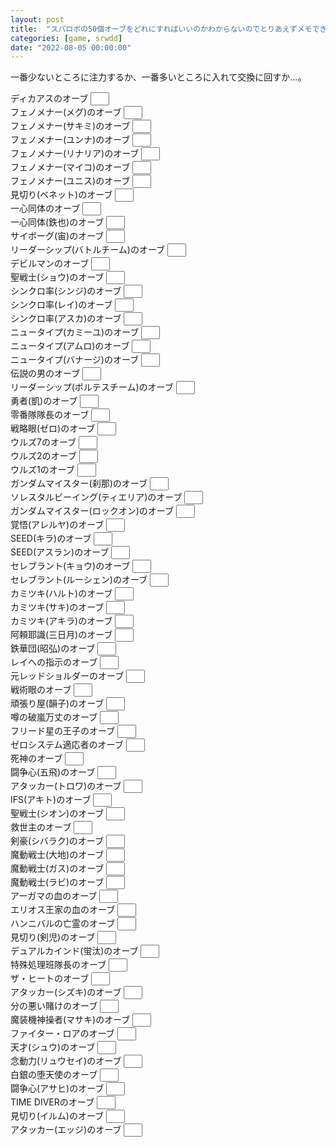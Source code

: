 ```yaml
---
layout: post
title:  "スパロボの50個オーブをどれにすればいいのかわからないのでとりあえずメモできるようにした"
categories: [game, srwdd]
date: "2022-08-05 00:00:00"
---
```


一番少ないところに注力するか、一番多いところに入れて交換に回すか...。

<label for="ディカアスのオーブ">ディカアスのオーブ <input style="padding-left: 16px; width: 30px;" type="number" inputmode="numeric" pattern="^[0-9]+$" id="ディカアスのオーブ"><br>
<label for="フェノメナー(メグ)のオーブ">フェノメナー(メグ)のオーブ <input style="padding-left: 16px; width: 30px;" type="number" inputmode="numeric" pattern="^[0-9]+$" id="フェノメナー(メグ)のオーブ"><br>
<label for="フェノメナー(サキミ)のオーブ">フェノメナー(サキミ)のオーブ <input style="padding-left: 16px; width: 30px;" type="number" inputmode="numeric" pattern="^[0-9]+$" id="フェノメナー(サキミ)のオーブ"><br>
<label for="フェノメナー(ユンナ)のオーブ">フェノメナー(ユンナ)のオーブ <input style="padding-left: 16px; width: 30px;" type="number" inputmode="numeric" pattern="^[0-9]+$" id="フェノメナー(ユンナ)のオーブ"><br>
<label for="フェノメナー(リナリア)のオーブ">フェノメナー(リナリア)のオーブ <input style="padding-left: 16px; width: 30px;" type="number" inputmode="numeric" pattern="^[0-9]+$" id="フェノメナー(リナリア)のオーブ"><br>
<label for="フェノメナー(マイコ)のオーブ">フェノメナー(マイコ)のオーブ <input style="padding-left: 16px; width: 30px;" type="number" inputmode="numeric" pattern="^[0-9]+$" id="フェノメナー(マイコ)のオーブ"><br>
<label for="フェノメナー(ユニス)のオーブ">フェノメナー(ユニス)のオーブ <input style="padding-left: 16px; width: 30px;" type="number" inputmode="numeric" pattern="^[0-9]+$" id="フェノメナー(ユニス)のオーブ"><br>
<label for="見切り(ベネット)のオーブ">見切り(ベネット)のオーブ <input style="padding-left: 16px; width: 30px;" type="number" inputmode="numeric" pattern="^[0-9]+$" id="見切り(ベネット)のオーブ"><br>
<label for="一心同体のオーブ">一心同体のオーブ <input style="padding-left: 16px; width: 30px;" type="number" inputmode="numeric" pattern="^[0-9]+$" id="一心同体のオーブ"><br>
<label for="一心同体(鉄也)のオーブ">一心同体(鉄也)のオーブ <input style="padding-left: 16px; width: 30px;" type="number" inputmode="numeric" pattern="^[0-9]+$" id="一心同体(鉄也)のオーブ"><br>
<label for="サイボーグ(宙)のオーブ">サイボーグ(宙)のオーブ <input style="padding-left: 16px; width: 30px;" type="number" inputmode="numeric" pattern="^[0-9]+$" id="サイボーグ(宙)のオーブ"><br>
<label for="リーダーシップ(バトルチーム)のオーブ">リーダーシップ(バトルチーム)のオーブ <input style="padding-left: 16px; width: 30px;" type="number" inputmode="numeric" pattern="^[0-9]+$" id="リーダーシップ(バトルチーム)のオーブ"><br>
<label for="デビルマンのオーブ">デビルマンのオーブ <input style="padding-left: 16px; width: 30px;" type="number" inputmode="numeric" pattern="^[0-9]+$" id="デビルマンのオーブ"><br>
<label for="聖戦士(ショウ)のオーブ">聖戦士(ショウ)のオーブ <input style="padding-left: 16px; width: 30px;" type="number" inputmode="numeric" pattern="^[0-9]+$" id="聖戦士(ショウ)のオーブ"><br>
<label for="シンクロ率(シンジ)のオーブ">シンクロ率(シンジ)のオーブ <input style="padding-left: 16px; width: 30px;" type="number" inputmode="numeric" pattern="^[0-9]+$" id="シンクロ率(シンジ)のオーブ"><br>
<label for="シンクロ率(レイ)のオーブ">シンクロ率(レイ)のオーブ <input style="padding-left: 16px; width: 30px;" type="number" inputmode="numeric" pattern="^[0-9]+$" id="シンクロ率(レイ)のオーブ"><br>
<label for="シンクロ率(アスカ)のオーブ">シンクロ率(アスカ)のオーブ <input style="padding-left: 16px; width: 30px;" type="number" inputmode="numeric" pattern="^[0-9]+$" id="シンクロ率(アスカ)のオーブ"><br>
<label for="ニュータイプ(カミーユ)のオーブ">ニュータイプ(カミーユ)のオーブ <input style="padding-left: 16px; width: 30px;" type="number" inputmode="numeric" pattern="^[0-9]+$" id="ニュータイプ(カミーユ)のオーブ"><br>
<label for="ニュータイプ(アムロ)のオーブ">ニュータイプ(アムロ)のオーブ <input style="padding-left: 16px; width: 30px;" type="number" inputmode="numeric" pattern="^[0-9]+$" id="ニュータイプ(アムロ)のオーブ"><br>
<label for="ニュータイプ(バナージ)のオーブ">ニュータイプ(バナージ)のオーブ <input style="padding-left: 16px; width: 30px;" type="number" inputmode="numeric" pattern="^[0-9]+$" id="ニュータイプ(バナージ)のオーブ"><br>
<label for="伝説の男のオーブ">伝説の男のオーブ <input style="padding-left: 16px; width: 30px;" type="number" inputmode="numeric" pattern="^[0-9]+$" id="伝説の男のオーブ"><br>
<label for="リーダーシップ(ボルテスチーム)のオーブ">リーダーシップ(ボルテスチーム)のオーブ <input style="padding-left: 16px; width: 30px;" type="number" inputmode="numeric" pattern="^[0-9]+$" id="リーダーシップ(ボルテスチーム)のオーブ"><br>
<label for="勇者(凱)のオーブ">勇者(凱)のオーブ <input style="padding-left: 16px; width: 30px;" type="number" inputmode="numeric" pattern="^[0-9]+$" id="勇者(凱)のオーブ"><br>
<label for="零番隊隊長のオーブ">零番隊隊長のオーブ <input style="padding-left: 16px; width: 30px;" type="number" inputmode="numeric" pattern="^[0-9]+$" id="零番隊隊長のオーブ"><br>
<label for="戦略眼(ゼロ)のオーブ">戦略眼(ゼロ)のオーブ <input style="padding-left: 16px; width: 30px;" type="number" inputmode="numeric" pattern="^[0-9]+$" id="戦略眼(ゼロ)のオーブ"><br>
<label for="ウルズ7のオーブ">ウルズ7のオーブ <input style="padding-left: 16px; width: 30px;" type="number" inputmode="numeric" pattern="^[0-9]+$" id="ウルズ7のオーブ"><br>
<label for="ウルズ2のオーブ">ウルズ2のオーブ <input style="padding-left: 16px; width: 30px;" type="number" inputmode="numeric" pattern="^[0-9]+$" id="ウルズ2のオーブ"><br>
<label for="ウルズ1のオーブ">ウルズ1のオーブ <input style="padding-left: 16px; width: 30px;" type="number" inputmode="numeric" pattern="^[0-9]+$" id="ウルズ1のオーブ"><br>
<label for="ガンダムマイスター(刹那)のオーブ">ガンダムマイスター(刹那)のオーブ <input style="padding-left: 16px; width: 30px;" type="number" inputmode="numeric" pattern="^[0-9]+$" id="ガンダムマイスター(刹那)のオーブ"><br>
<label for="ソレスタルビーイング(ティエリア)のオーブ">ソレスタルビーイング(ティエリア)のオーブ <input style="padding-left: 16px; width: 30px;" type="number" inputmode="numeric" pattern="^[0-9]+$" id="ソレスタルビーイング(ティエリア)のオーブ"><br>
<label for="ガンダムマイスター(ロックオン)のオーブ">ガンダムマイスター(ロックオン)のオーブ <input style="padding-left: 16px; width: 30px;" type="number" inputmode="numeric" pattern="^[0-9]+$" id="ガンダムマイスター(ロックオン)のオーブ"><br>
<label for="覚悟(アレルヤ)のオーブ">覚悟(アレルヤ)のオーブ <input style="padding-left: 16px; width: 30px;" type="number" inputmode="numeric" pattern="^[0-9]+$" id="覚悟(アレルヤ)のオーブ"><br>
<label for="SEED(キラ)のオーブ">SEED(キラ)のオーブ <input style="padding-left: 16px; width: 30px;" type="number" inputmode="numeric" pattern="^[0-9]+$" id="SEED(キラ)のオーブ"><br>
<label for="SEED(アスラン)のオーブ">SEED(アスラン)のオーブ <input style="padding-left: 16px; width: 30px;" type="number" inputmode="numeric" pattern="^[0-9]+$" id="SEED(アスラン)のオーブ"><br>
<label for="セレブラント(キョウ)のオーブ">セレブラント(キョウ)のオーブ <input style="padding-left: 16px; width: 30px;" type="number" inputmode="numeric" pattern="^[0-9]+$" id="セレブラント(キョウ)のオーブ"><br>
<label for="セレブラント(ルーシェン)のオーブ">セレブラント(ルーシェン)のオーブ <input style="padding-left: 16px; width: 30px;" type="number" inputmode="numeric" pattern="^[0-9]+$" id="セレブラント(ルーシェン)のオーブ"><br>
<label for="カミツキ(ハルト)のオーブ">カミツキ(ハルト)のオーブ <input style="padding-left: 16px; width: 30px;" type="number" inputmode="numeric" pattern="^[0-9]+$" id="カミツキ(ハルト)のオーブ"><br>
<label for="カミツキ(サキ)のオーブ">カミツキ(サキ)のオーブ <input style="padding-left: 16px; width: 30px;" type="number" inputmode="numeric" pattern="^[0-9]+$" id="カミツキ(サキ)のオーブ"><br>
<label for="カミツキ(アキラ)のオーブ">カミツキ(アキラ)のオーブ <input style="padding-left: 16px; width: 30px;" type="number" inputmode="numeric" pattern="^[0-9]+$" id="カミツキ(アキラ)のオーブ"><br>
<label for="阿頼耶識(三日月)のオーブ">阿頼耶識(三日月)のオーブ <input style="padding-left: 16px; width: 30px;" type="number" inputmode="numeric" pattern="^[0-9]+$" id="阿頼耶識(三日月)のオーブ"><br>
<label for="鉄華団(昭弘)のオーブ">鉄華団(昭弘)のオーブ <input style="padding-left: 16px; width: 30px;" type="number" inputmode="numeric" pattern="^[0-9]+$" id="鉄華団(昭弘)のオーブ"><br>
<label for="レイへの指示のオーブ">レイへの指示のオーブ <input style="padding-left: 16px; width: 30px;" type="number" inputmode="numeric" pattern="^[0-9]+$" id="レイへの指示のオーブ"><br>
<label for="元レッドショルダーのオーブ">元レッドショルダーのオーブ <input style="padding-left: 16px; width: 30px;" type="number" inputmode="numeric" pattern="^[0-9]+$" id="元レッドショルダーのオーブ"><br>
<label for="戦術眼のオーブ">戦術眼のオーブ <input style="padding-left: 16px; width: 30px;" type="number" inputmode="numeric" pattern="^[0-9]+$" id="戦術眼のオーブ"><br>
<label for="頑張り屋(韻子)のオーブ">頑張り屋(韻子)のオーブ <input style="padding-left: 16px; width: 30px;" type="number" inputmode="numeric" pattern="^[0-9]+$" id="頑張り屋(韻子)のオーブ"><br>
<label for="噂の破嵐万丈のオーブ">噂の破嵐万丈のオーブ <input style="padding-left: 16px; width: 30px;" type="number" inputmode="numeric" pattern="^[0-9]+$" id="噂の破嵐万丈のオーブ"><br>
<label for="フリード星の王子のオーブ">フリード星の王子のオーブ <input style="padding-left: 16px; width: 30px;" type="number" inputmode="numeric" pattern="^[0-9]+$" id="フリード星の王子のオーブ"><br>
<label for="ゼロシステム適応者のオーブ">ゼロシステム適応者のオーブ <input style="padding-left: 16px; width: 30px;" type="number" inputmode="numeric" pattern="^[0-9]+$" id="ゼロシステム適応者のオーブ"><br>
<label for="死神のオーブ">死神のオーブ <input style="padding-left: 16px; width: 30px;" type="number" inputmode="numeric" pattern="^[0-9]+$" id="死神のオーブ"><br>
<label for="闘争心(五飛)のオーブ">闘争心(五飛)のオーブ <input style="padding-left: 16px; width: 30px;" type="number" inputmode="numeric" pattern="^[0-9]+$" id="闘争心(五飛)のオーブ"><br>
<label for="アタッカー(トロワ)のオーブ">アタッカー(トロワ)のオーブ <input style="padding-left: 16px; width: 30px;" type="number" inputmode="numeric" pattern="^[0-9]+$" id="アタッカー(トロワ)のオーブ"><br>
<label for="IFS(アキト)のオーブ">IFS(アキト)のオーブ <input style="padding-left: 16px; width: 30px;" type="number" inputmode="numeric" pattern="^[0-9]+$" id="IFS(アキト)のオーブ"><br>
<label for="聖戦士(シオン)のオーブ">聖戦士(シオン)のオーブ <input style="padding-left: 16px; width: 30px;" type="number" inputmode="numeric" pattern="^[0-9]+$" id="聖戦士(シオン)のオーブ"><br>
<label for="救世主のオーブ">救世主のオーブ <input style="padding-left: 16px; width: 30px;" type="number" inputmode="numeric" pattern="^[0-9]+$" id="救世主のオーブ"><br>
<label for="剣豪(シバラク)のオーブ">剣豪(シバラク)のオーブ <input style="padding-left: 16px; width: 30px;" type="number" inputmode="numeric" pattern="^[0-9]+$" id="剣豪(シバラク)のオーブ"><br>
<label for="魔動戦士(大地)のオーブ">魔動戦士(大地)のオーブ <input style="padding-left: 16px; width: 30px;" type="number" inputmode="numeric" pattern="^[0-9]+$" id="魔動戦士(大地)のオーブ"><br>
<label for="魔動戦士(ガス)のオーブ">魔動戦士(ガス)のオーブ <input style="padding-left: 16px; width: 30px;" type="number" inputmode="numeric" pattern="^[0-9]+$" id="魔動戦士(ガス)のオーブ"><br>
<label for="魔動戦士(ラビ)のオーブ">魔動戦士(ラビ)のオーブ <input style="padding-left: 16px; width: 30px;" type="number" inputmode="numeric" pattern="^[0-9]+$" id="魔動戦士(ラビ)のオーブ"><br>
<label for="アーガマの血のオーブ">アーガマの血のオーブ <input style="padding-left: 16px; width: 30px;" type="number" inputmode="numeric" pattern="^[0-9]+$" id="アーガマの血のオーブ"><br>
<label for="エリオス王家の血のオーブ">エリオス王家の血のオーブ <input style="padding-left: 16px; width: 30px;" type="number" inputmode="numeric" pattern="^[0-9]+$" id="エリオス王家の血のオーブ"><br>
<label for="ハンニバルの亡霊のオーブ">ハンニバルの亡霊のオーブ <input style="padding-left: 16px; width: 30px;" type="number" inputmode="numeric" pattern="^[0-9]+$" id="ハンニバルの亡霊のオーブ"><br>
<label for="見切り(剣児)のオーブ">見切り(剣児)のオーブ <input style="padding-left: 16px; width: 30px;" type="number" inputmode="numeric" pattern="^[0-9]+$" id="見切り(剣児)のオーブ"><br>
<label for="デュアルカインド(蛍汰)のオーブ">デュアルカインド(蛍汰)のオーブ <input style="padding-left: 16px; width: 30px;" type="number" inputmode="numeric" pattern="^[0-9]+$" id="デュアルカインド(蛍汰)のオーブ"><br>
<label for="特殊処理班隊長のオーブ">特殊処理班隊長のオーブ <input style="padding-left: 16px; width: 30px;" type="number" inputmode="numeric" pattern="^[0-9]+$" id="特殊処理班隊長のオーブ"><br>
<label for="ザ・ヒートのオーブ">ザ・ヒートのオーブ <input style="padding-left: 16px; width: 30px;" type="number" inputmode="numeric" pattern="^[0-9]+$" id="ザ・ヒートのオーブ"><br>
<label for="アタッカー(シズキ)のオーブ">アタッカー(シズキ)のオーブ <input style="padding-left: 16px; width: 30px;" type="number" inputmode="numeric" pattern="^[0-9]+$" id="アタッカー(シズキ)のオーブ"><br>
<label for="分の悪い賭けのオーブ">分の悪い賭けのオーブ <input style="padding-left: 16px; width: 30px;" type="number" inputmode="numeric" pattern="^[0-9]+$" id="分の悪い賭けのオーブ"><br>
<label for="魔装機神操者(マサキ)のオーブ">魔装機神操者(マサキ)のオーブ <input style="padding-left: 16px; width: 30px;" type="number" inputmode="numeric" pattern="^[0-9]+$" id="魔装機神操者(マサキ)のオーブ"><br>
<label for="ファイター・ロアのオーブ">ファイター・ロアのオーブ <input style="padding-left: 16px; width: 30px;" type="number" inputmode="numeric" pattern="^[0-9]+$" id="ファイター・ロアのオーブ"><br>
<label for="天才(シュウ)のオーブ">天才(シュウ)のオーブ <input style="padding-left: 16px; width: 30px;" type="number" inputmode="numeric" pattern="^[0-9]+$" id="天才(シュウ)のオーブ"><br>
<label for="念動力(リュウセイ)のオーブ">念動力(リュウセイ)のオーブ <input style="padding-left: 16px; width: 30px;" type="number" inputmode="numeric" pattern="^[0-9]+$" id="念動力(リュウセイ)のオーブ"><br>
<label for="白銀の堕天使のオーブ">白銀の堕天使のオーブ <input style="padding-left: 16px; width: 30px;" type="number" inputmode="numeric" pattern="^[0-9]+$" id="白銀の堕天使のオーブ"><br>
<label for="闘争心(アサヒ)のオーブ">闘争心(アサヒ)のオーブ <input style="padding-left: 16px; width: 30px;" type="number" inputmode="numeric" pattern="^[0-9]+$" id="闘争心(アサヒ)のオーブ"><br>
<label for="TIME DIVERのオーブ">TIME DIVERのオーブ <input style="padding-left: 16px; width: 30px;" type="number" inputmode="numeric" pattern="^[0-9]+$" id="TIME DIVERのオーブ"><br>
<label for="見切り(イルム)のオーブ">見切り(イルム)のオーブ <input style="padding-left: 16px; width: 30px;" type="number" inputmode="numeric" pattern="^[0-9]+$" id="見切り(イルム)のオーブ"><br>
<label for="アタッカー(エッジ)のオーブ">アタッカー(エッジ)のオーブ <input style="padding-left: 16px; width: 30px;" type="number" inputmode="numeric" pattern="^[0-9]+$" id="アタッカー(エッジ)のオーブ"><br>

<script>
const STORAGE_KEY = '2022-08-05-report';
const NUMBER_QUERY = 'article input[type="number"]';
function load() {
  var orbs = JSON.parse(localStorage.getItem(STORAGE_KEY));

  if (orbs && orbs['orbs']) {
    var checked = orbs['orbs'];
    [...document.querySelectorAll(NUMBER_QUERY)].forEach((e) => {
      var status = checked[e.parentElement.innerText];
      if (status) {
        e.value = status;
      }
    });
  }

  [...document.querySelectorAll(NUMBER_QUERY)].forEach((e) => {
    e.addEventListener('change', (event) => {
      save();
    });
  });
}

function save() {
  var checked = {};
  [...document.querySelectorAll(NUMBER_QUERY)].forEach((c) => {
      checked[c.parentElement.innerText] = c.value;
  });
  var orbs = { 'orbs': checked };

  localStorage.setItem(STORAGE_KEY, JSON.stringify(orbs));
}

window.onload = () => {
  load();
}
</script>
